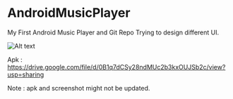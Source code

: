 # AndroidMusicPlayer
My First Android Music Player and Git Repo
Trying to design different UI.

![Alt text](http://i60.tinypic.com/2a5lnwp.png "Sample UI")

Apk : https://drive.google.com/file/d/0B1q7dCSy28ndMUc2b3kxOUJSb2c/view?usp=sharing

Note : apk and screenshot might not be updated.

